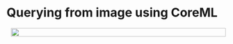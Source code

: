 # Querying from image using CoreML

<div style="display:flex;" >
	<img style="margin-left:10px;" src="Plot1.gif" width="100%" >
</div>
